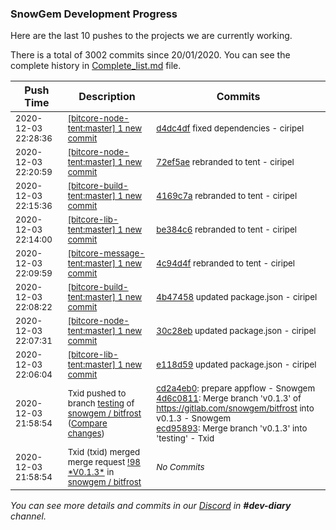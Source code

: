 
### SnowGem Development Progress

Here are the last 10 pushes to the projects we are currently working.

There is a total of 3002 commits since 20/01/2020. You can see the complete history in
 [Complete_list.md](Complete_list.md) file.

| Push Time | Description | Commits |
| --- | --- | --- |
| <sub>2020-12-03 22:28:36</sub> | <sub>[[bitcore-node-tent:master] 1 new commit](https://github.com/TENTOfficial/bitcore-node-tent/commit/d4dc4dfbb2001ab4068fbcfb80913d16d729a646)</sub> | <sub>[d4dc4df](https://github.com/TENTOfficial/bitcore-node-tent/commit/d4dc4dfbb2001ab4068fbcfb80913d16d729a646) fixed dependencies - ciripel</sub> |
| <sub>2020-12-03 22:20:59</sub> | <sub>[[bitcore-node-tent:master] 1 new commit](https://github.com/TENTOfficial/bitcore-node-tent/commit/72ef5ae635d73726067876f53ace38b851f80995)</sub> | <sub>[72ef5ae](https://github.com/TENTOfficial/bitcore-node-tent/commit/72ef5ae635d73726067876f53ace38b851f80995) rebranded to tent - ciripel</sub> |
| <sub>2020-12-03 22:15:36</sub> | <sub>[[bitcore-build-tent:master] 1 new commit](https://github.com/TENTOfficial/bitcore-build-tent/commit/4169c7a8c80d70b3f500b7c2d2c3ab6f87b7441b)</sub> | <sub>[4169c7a](https://github.com/TENTOfficial/bitcore-build-tent/commit/4169c7a8c80d70b3f500b7c2d2c3ab6f87b7441b) rebranded to tent - ciripel</sub> |
| <sub>2020-12-03 22:14:00</sub> | <sub>[[bitcore-lib-tent:master] 1 new commit](https://github.com/TENTOfficial/bitcore-lib-tent/commit/be384c69cea5c6ca26785d9c1164d3c4d275fc76)</sub> | <sub>[be384c6](https://github.com/TENTOfficial/bitcore-lib-tent/commit/be384c69cea5c6ca26785d9c1164d3c4d275fc76) rebranded to tent - ciripel</sub> |
| <sub>2020-12-03 22:09:59</sub> | <sub>[[bitcore-message-tent:master] 1 new commit](https://github.com/TENTOfficial/bitcore-message-tent/commit/4c94d4f9270ce6b7d3c483ce3d7a4c034ce90303)</sub> | <sub>[4c94d4f](https://github.com/TENTOfficial/bitcore-message-tent/commit/4c94d4f9270ce6b7d3c483ce3d7a4c034ce90303) rebranded to tent - ciripel</sub> |
| <sub>2020-12-03 22:08:22</sub> | <sub>[[bitcore-build-tent:master] 1 new commit](https://github.com/TENTOfficial/bitcore-build-tent/commit/4b47458236ba2fe5673ebb63876b3c11b89064ad)</sub> | <sub>[4b47458](https://github.com/TENTOfficial/bitcore-build-tent/commit/4b47458236ba2fe5673ebb63876b3c11b89064ad) updated package.json - ciripel</sub> |
| <sub>2020-12-03 22:07:31</sub> | <sub>[[bitcore-node-tent:master] 1 new commit](https://github.com/TENTOfficial/bitcore-node-tent/commit/30c28ebbc7c938c4eed310ec86a79bb0c368b3cc)</sub> | <sub>[30c28eb](https://github.com/TENTOfficial/bitcore-node-tent/commit/30c28ebbc7c938c4eed310ec86a79bb0c368b3cc) updated package.json - ciripel</sub> |
| <sub>2020-12-03 22:06:04</sub> | <sub>[[bitcore-lib-tent:master] 1 new commit](https://github.com/TENTOfficial/bitcore-lib-tent/commit/e118d597c47aa181983f6d49eb2517d16bddd969)</sub> | <sub>[e118d59](https://github.com/TENTOfficial/bitcore-lib-tent/commit/e118d597c47aa181983f6d49eb2517d16bddd969) updated package.json - ciripel</sub> |
| <sub>2020-12-03 21:58:54</sub> | <sub>Txid pushed to branch [testing](https://gitlab.com/snowgem/bitfrost/commits/testing) of [snowgem / bitfrost](https://gitlab.com/snowgem/bitfrost) ([Compare changes](https://gitlab.com/snowgem/bitfrost/compare/765856dd6fbc4852eb76741c0e0c74e54e5d4d12...ecd95893ba356ab7a1d626eabcbcbe8cadf109bf))</sub> | <sub>[cd2a4eb0](https://gitlab.com/snowgem/bitfrost/-/commit/cd2a4eb0ecec6ba24a37db73e8ef21863142b84d): prepare appflow - Snowgem<br>[4d6c0811](https://gitlab.com/snowgem/bitfrost/-/commit/4d6c0811c7380fc6a1232cb6d32e1f5a1dc5ef9f): Merge branch 'v0.1.3' of https://gitlab.com/snowgem/bitfrost into v0.1.3 - Snowgem<br>[ecd95893](https://gitlab.com/snowgem/bitfrost/-/commit/ecd95893ba356ab7a1d626eabcbcbe8cadf109bf): Merge branch 'v0.1.3' into 'testing' - Txid</sub> |
| <sub>2020-12-03 21:58:54</sub> | <sub>Txid (txid) merged merge request [\!98 \*V0\.1\.3\*](https://gitlab.com/snowgem/bitfrost/-/merge_requests/98) in [snowgem / bitfrost](https://gitlab.com/snowgem/bitfrost)</sub> | <sub>_No Commits_</sub> |

_You can see more details and commits in our [Discord](https://discord.gg/zumGnbg) in **#dev-diary** channel._
